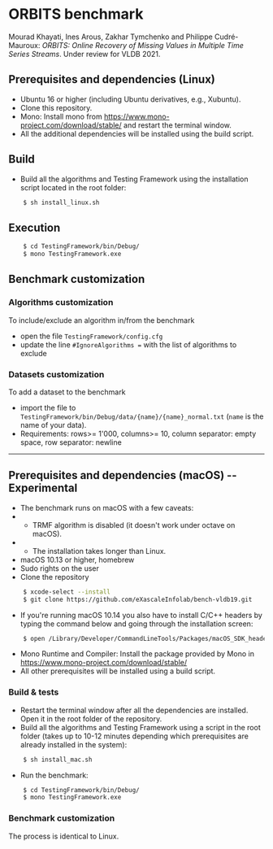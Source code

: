 # ORBITS benchmark 

Mourad Khayati, Ines Arous, Zakhar Tymchenko and Philippe Cudré-Mauroux: *ORBITS: Online Recovery of Missing Values in Multiple Time Series Streams*. Under review for VLDB 2021.
<!---

#### Repository structure
- Algorithms - missing blocks recovery algorithms: ORBITS (incd), TKCM, SPIRIT, GROUSE, OGDImpute, SSA, M-RNN, pcaMME.
- Datasets - different datasets and time series from different sources.
- Testing Framework - a program to run automated suite of tests on the datasets with the algorithms mentioned above.
 --->

## Prerequisites and dependencies (Linux)

- Ubuntu 16 or higher (including Ubuntu derivatives, e.g., Xubuntu).
- Clone this repository.
- Mono: Install mono from https://www.mono-project.com/download/stable/ and restart the terminal window.
- All the additional dependencies will be installed using the build script.

## Build

- Build all the algorithms and Testing Framework using the installation script located in the root folder:
```bash
    $ sh install_linux.sh
```

## Execution


```bash
    $ cd TestingFramework/bin/Debug/
    $ mono TestingFramework.exe 
```


## Benchmark customization

### Algorithms customization

To include/exclude an algorithm in/from the benchmark
- open the file `TestingFramework/config.cfg`
- update the line `#IgnoreAlgorithms =` with the list of algorithms to exclude

### Datasets customization

To add a dataset to the benchmark
- import the file to `TestingFramework/bin/Debug/data/{name}/{name}_normal.txt` (`name` is the name of your data).
- Requirements: rows>= 1'000, columns>= 10, column separator: empty space, row separator: newline


<!--
# InCD_benchmark

#### Repository structure
- Algorithms - missing value recovery algorithms: ORBITS (incd), TKCM, SPIRIT, GROUSE, OGDImpute, SSA, M-RNN, pcaMME.
- Datasets - different datasets and time series from different sources.
- Testing Framework - a program to run automated suite of tests on the datasets with the algorithms mentioned above.

### Prerequisites and dependencies (Linux)

- Ubuntu 16 and higher (or Ubuntu derivatives like Xubuntu)
- Sudo rights on the user
- Clone the repository
```bash
    $ git clone https://github.com/eXascaleInfolab/InCD_bench-19.git
```
- Mono Runtime and Compiler: follow step 1 from the installation guide in https://www.mono-project.com/download/stable/ for your Ubuntu version and afterwards do:
```bash
    $ sudo apt-get install mono-devel
```
- All other prerequisites will be installed using a build script.

#### Build & tests

- Restart the terminal window after all the dependencies are installed. Open it in the root folder of the repository.
- Build all the algorithms and Testing Framework using a script in the root folder (takes up to 5 minutes depending which prerequisites are already installed in the system):
```bash
    $ sh install_linux.sh
```
- Run the benchmark:
```bash
    $ cd TestingFramework/bin/Debug/
    $ mono TestingFramework.exe
```
- Test suite will go over datasets one by one and executes all the scenarios for them with both precision test and runtime test. Plots folder in the root of the repository will be populated with the results.
- Remark: full test suite with the default setup will take a sizeable amount of time to run (around 1 day depending on the hardware) and will produce up to 3GB of output files with all recovered data and plots unless stopped early.

#### Customize datasets

To add a dataset to the benchmark
- import the file to `TestingFramework/bin/Debug/data/{name}/{name}_normal.txt`
- - Requirements: >= 10 columns, >= 1'000 rows, column separator - empty space, row separator - newline
- add `{name}` to the list of datasets in `TestingFramework/config.cfg`

#### Customize algorithms

To exclude an algorithm from the benchmark
- open the file `TestingFramework/config.cfg`
- add an entry `IgnoreAlgorithms =` and specify the list of algorithm codes to exclude them
- the line starting with `#IgnoreAlgorithms =` provides codes for all the algorithms in the benchmark

-->

___

## Prerequisites and dependencies (macOS) -- Experimental

- The benchmark runs on macOS with a few caveats:
- - TRMF algorithm is disabled (it doesn't work under octave on macOS).
- - The installation takes longer than Linux.
- macOS 10.13 or higher, homebrew
- Sudo rights on the user
- Clone the repository
```bash
    $ xcode-select --install
    $ git clone https://github.com/eXascaleInfolab/bench-vldb19.git
```
- If you're running macOS 10.14 you also have to install C/C++ headers by typing the command below and going through the installation screen:
```bash
    $ open /Library/Developer/CommandLineTools/Packages/macOS_SDK_headers_for_macOS_10.14.pkg
```
- Mono Runtime and Compiler: Install the package provided by Mono in https://www.mono-project.com/download/stable/
- All other prerequisites will be installed using a build script.

### Build & tests

- Restart the terminal window after all the dependencies are installed. Open it in the root folder of the repository.
- Build all the algorithms and Testing Framework using a script in the root folder (takes up to 10-12 minutes depending which prerequisites are already installed in the system):
```bash
    $ sh install_mac.sh
```
- Run the benchmark:
```bash
    $ cd TestingFramework/bin/Debug/
    $ mono TestingFramework.exe
```

### Benchmark customization

The process is identical to Linux.
